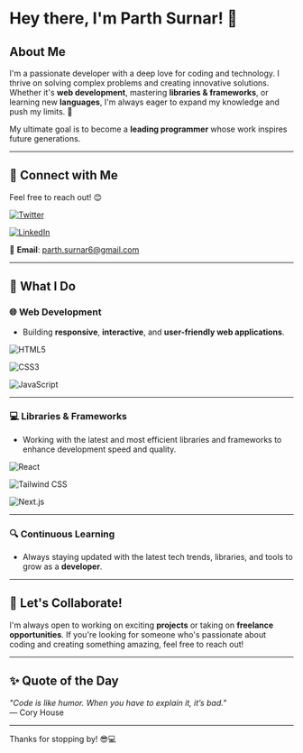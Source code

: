 # Hey there, I'm Parth Surnar! 👋

## About Me
I'm a passionate developer with a deep love for coding and technology. I thrive on solving complex problems and creating innovative solutions. Whether it's **web development**, mastering **libraries & frameworks**, or learning new **languages**, I'm always eager to expand my knowledge and push my limits. 🚀

My ultimate goal is to become a **leading programmer** whose work inspires future generations.

---

## 🔗 Connect with Me
Feel free to reach out! 😊

[![Twitter](https://img.shields.io/badge/Twitter-1DA1F2?style=for-the-badge&logo=twitter&logoColor=white)](https://x.com/SurnarParth)

[![LinkedIn](https://img.shields.io/badge/LinkedIn-0077B5?style=for-the-badge&logo=linkedin&logoColor=white)](https://www.linkedin.com/in/parth-surnar-b61762334/)

📧 **Email**: [parth.surnar6@gmail.com](mailto:parth.surnar6@gmail.com)

---

## 🚀 What I Do

### 🌐 Web Development
- Building **responsive**, **interactive**, and **user-friendly web applications**.

![HTML5](https://img.shields.io/badge/HTML5-E34F26?style=for-the-badge&logo=html5&logoColor=white) 

![CSS3](https://img.shields.io/badge/CSS3-1572B6?style=for-the-badge&logo=css3&logoColor=white) 

![JavaScript](https://img.shields.io/badge/JavaScript-F7DF1E?style=for-the-badge&logo=javascript&logoColor=black)

---

### 💻 Libraries & Frameworks
- Working with the latest and most efficient libraries and frameworks to enhance development speed and quality.

![React](https://img.shields.io/badge/React-61DAFB?style=for-the-badge&logo=react&logoColor=black) 

![Tailwind CSS](https://img.shields.io/badge/Tailwind%20CSS-06B6D4?style=for-the-badge&logo=tailwind-css&logoColor=white) 

![Next.js](https://img.shields.io/badge/Next.js-000000?style=for-the-badge&logo=next.js&logoColor=white)

---

### 🔍 Continuous Learning
- Always staying updated with the latest tech trends, libraries, and tools to grow as a **developer**.

---

## 🤝 Let's Collaborate!
I'm always open to working on exciting **projects** or taking on **freelance opportunities**. If you're looking for someone who's passionate about coding and creating something amazing, feel free to reach out! 

---

## ✨ Quote of the Day
_"Code is like humor. When you have to explain it, it’s bad."_  
— Cory House

---

Thanks for stopping by! 😎💻

